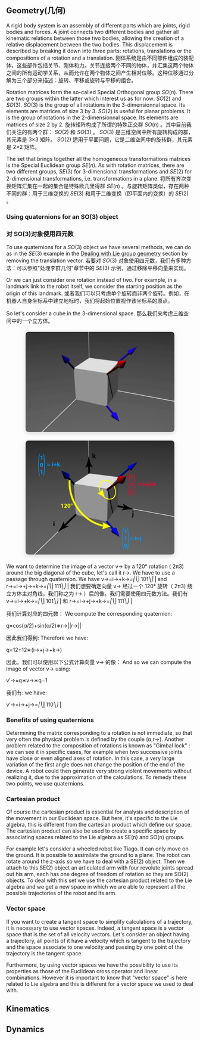 ## Geometry(几何)
A rigid body system is an assembly of different parts which are joints, rigid bodies and forces. A joint connects two different bodies and gather all kinematic relations between those two bodies, allowing the creation of a relative displacement between the two bodies. This displacement is described by breaking it down into three parts: rotations, translations or the compositions of a rotation and a translation.
刚体系统是由不同部件组成的装配体，这些部件包括关节、刚体和力。关节连接两个不同的物体，并汇集这两个物体之间的所有运动学关系，从而允许在两个物体之间产生相对位移。这种位移通过分解为三个部分来描述：旋转、平移或旋转与平移的组合。

Rotation matrices form the so-called Special Orthogonal group $SO(n)$. There are two groups within the latter which interest us as for now: $SO(2)$ and $SO(3)$. $SO(3)$ is the group of all rotations in the 3-dimensionnal space. Its elements are matrices of size 3 by 3. $SO(2)$ is useful for planar problems. It is the group of rotations in the 2-dimensionnal space. Its elements are matrices of size 2 by 2.
旋转矩阵构成了所谓的特殊正交群 $SO(n)$ 。其中目前我们关注的有两个群： $SO(2)$ 和 $SO(3)$ 。 $SO(3)$ 是三维空间中所有旋转构成的群，其元素是 3×3 矩阵。 $SO(2)$ 适用于平面问题，它是二维空间中的旋转群，其元素是 2×2 矩阵。

The set that brings together all the homogeneous transformations matrices is the Special Euclidean group $SE(n)$. As with rotation matrices, there are two different groups, $SE(3)$ for 3-dimensional transformations and $SE(2)$ for 2-dimensional transformations, i.e. transformations in a plane.
将所有齐次变换矩阵汇集在一起的集合是特殊欧几里得群 $SE(n)$ 。与旋转矩阵类似，存在两种不同的群：用于三维变换的 $SE(3)$ 和用于二维变换（即平面内的变换）的 $SE(2)$ 。



### Using quaternions for an SO(3) object
### 对 SO(3)对象使用四元数
To use quaternions for a $SO(3)$ object we have several methods, we can do as in the $SE(3)$ example in the [Dealing with Lie group geometry](https://gepettoweb.laas.fr/doc/stack-of-tasks/pinocchio/master/doxygen-html/md_doc_a-features_e-lie.html) section by removing the translation vector.
若要对 $SO(3)$ 对象使用四元数，我们有多种方法：可以参照"处理李群几何"章节中的 $SE(3)$ 示例，通过移除平移向量来实现。

Or we can just consider one rotation instead of two. For example, in a landmark link to the robot itself, we consider the starting position as the origin of this landmark.
或者我们可以只考虑单个旋转而非两个旋转。例如，在机器人自身坐标系中建立地标时，我们将起始位置视作该坐标系的原点。

So let's consider a cube in the 3-dimensional space.
那么我们来考虑三维空间中的一个立方体。


<div align="center" style="margin: 20px 0;">
    <img src="../assets/gif/cube_rotation.gif"
        alt="cube_rotation.gif"
        title="cube_rotation"
        width="400"
        style="max-width: 100%; height: auto; border-radius: 8px; box-shadow: 0 4px 12px rgba(0,0,0,0.15);"
        loading="lazy"/>
</div>
<div align="center" style="margin: 20px 0;">
    <img src="../assets/gif/cube-rotation_picture.jpg"
        alt="cube-rotation_picture.jpg"
        title="cube-rotation_picture"
        width="400"
        style="max-width: 100%; height: auto; border-radius: 8px; box-shadow: 0 4px 12px rgba(0,0,0,0.15);"
        loading="lazy"/>
</div>
<!-- TODO: fix this -->
We want to determine the image of a vector v→ by a 120° rotation ( 2π3) around the big diagonal of the cube, let's call it r→. We have to use a passage through quaternion. We have v→=i→+k→=⎛⎝⎜101⎞⎠⎟ and r→=i→+j→+k→=⎛⎝⎜111⎞⎠⎟
我们想要确定向量 v→ 经过一个 120° 旋转（ 2π3) 绕立方体主对角线，我们称之为 r→ ）后的像。我们需要使用四元数方法。我们有 v→=i→+k→=⎛⎝⎜101⎞⎠⎟ 和 r→=i→+j→+k→=⎛⎝⎜111⎞⎠⎟

我们计算对应的四元数：
We compute the corresponding quaternion:

q=cos(α/2)+sin(α/2)∗r→||r→||

因此我们得到:
Therefore we have:

q=12+12∗(i→+j→+k→)

因此，我们可以使用以下公式计算向量 v→ 的像：
And so we can compute the image of vector v→ using:

v′→=q∗v→∗q−1

我们有:
we have:

v′→=i→+j→=⎛⎝⎜110⎞⎠⎟

### Benefits of using quaternions
Determining the matrix corresponding to a rotation is not immediate, so that very often the physical problem is defined by the couple (α,r→). Another problem related to the composition of rotations is known as "Gimbal lock" : we can see it in specific cases, for example when two successive joints have close or even aligned axes of rotation. In this case, a very large variation of the first angle does not change the position of the end of the device. A robot could then generate very strong violent movements without realizing it, due to the approximation of the calculations. To remedy these two points, we use quaternions.

### Cartesian product
Of course the cartesian product is essential for analysis and description of the movement in our Euclidean space. But here, it's specific to the Lie algebra, this is different from the cartesian product which define our space. The cartesian product can also be used to create a specific space by associating spaces related to the Lie algebra as SE(n) and SO(n) groups.

For example let's consider a wheeled robot like Tiago. It can only move on the ground. It is possible to assimilate the ground to a plane. The robot can rotate around the z-axis so we have to deal with a SE(2) object. Then we attach to this SE(2) object an articulated arm with four revolute joints spread out his arm, each has one degree of freedom of rotation so they are SO(2) objects. To deal with this set we use the cartesian product related to the Lie algebra and we get a new space in which we are able to represent all the possible trajectories of the robot and its arm.

### Vector space
If you want to create a tangent space to simplify calculations of a trajectory, it is necessary to use vector spaces. Indeed, a tangent space is a vector space that is the set of all velocity vectors. Let's consider an object having a trajectory, all points of it have a velocity which is tangent to the trajectory and the space associate to one velocity and passing by one point of the trajectory is the tangent space.

Furthermore, by using vector spaces we have the possibility to use its properties as those of the Euclidean cross operator and linear combinations. However it is important to know that "vector space" is here related to Lie algebra and this is different for a vector space we used to deal with.

## Kinematics
## Dynamics